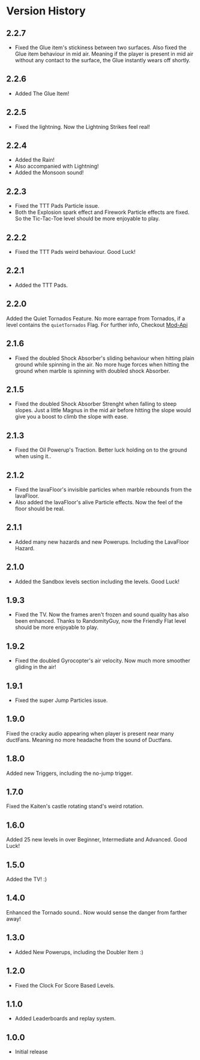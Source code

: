 # Version History

## 2.2.7
- Fixed the Glue item's stickiness between two surfaces. Also fixed the Glue item behaviour in mid air. Meaning if the player is present in mid air without any contact to the surface, the Glue instantly wears off shortly.

## 2.2.6
- Added The Glue Item!

## 2.2.5 
- Fixed the lightning. Now the Lightning Strikes feel real!

## 2.2.4
- Added the Rain!
- Also accompanied with Lightning!
- Added the Monsoon sound!

## 2.2.3
- Fixed the TTT Pads Particle issue.
- Both the Explosion spark effect and Firework Particle effects are fixed. So the Tic-Tac-Toe level should be more enjoyable to play.

## 2.2.2
- Fixed the TTT Pads weird behaviour. Good Luck!

## 2.2.1
- Added the TTT Pads.

## 2.2.0
Added the Quiet Tornados Feature. No more earrape from Tornados, if a level contains the `quietTornados` Flag. For further info, Checkout [Mod-Api](https://github.com/Abhiguy/Marble-Blast-Powered-Up-Web/blob/master/modapi.md)

## 2.1.6
- Fixed the doubled Shock Absorber's sliding behaviour when hitting plain ground while spinning in the air. No more huge forces when hitting the ground when marble is spinning with doubled shock Absorber.

## 2.1.5
- Fixed the doubled Shock Absorber Strenght when falling to steep slopes. Just a little Magnus in the mid air before hitting the slope would give you a boost to climb the slope with ease.

## 2.1.3 
- Fixed the Oil Powerup's Traction. Better luck holding on to the ground when using it..

## 2.1.2
- Fixed the lavaFloor's invisible particles when marble rebounds from the lavaFloor.
- Also added the lavaFloor's alive Particle effects. Now the feel of the floor should be real.

## 2.1.1
- Added many new hazards and new Powerups. Including the LavaFloor Hazard.

## 2.1.0
- Added the Sandbox levels section including the levels. Good Luck!

## 1.9.3
- Fixed the TV. Now the frames aren't frozen and sound quality has also been enhanced. Thanks to RandomityGuy, now the Friendly Flat level should be more enjoyable to play.

## 1.9.2
- Fixed the doubled Gyrocopter's air velocity. Now much more smoother gliding in the air!

## 1.9.1
- Fixed the super Jump Particles issue. 

## 1.9.0
Fixed the cracky audio appearing when player is present near many ductFans. Meaning no more headache from the sound of Ductfans.

## 1.8.0
Added new Triggers, including the no-jump trigger.

## 1.7.0
Fixed the Kaiten's castle rotating stand's weird rotation.

## 1.6.0
Added 25 new levels in over Beginner, Intermediate and Advanced. Good Luck!

## 1.5.0
Added the TV! :)
  
## 1.4.0
Enhanced the Tornado sound.. Now would sense the danger from farther away!

## 1.3.0
- Added New Powerups, including the Doubler Item :)

## 1.2.0
- Fixed the Clock For Score Based Levels.

## 1.1.0
- Added Leaderboards and replay system.

## 1.0.0
- Initial release
